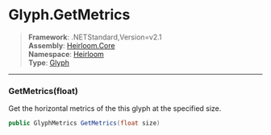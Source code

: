 # Glyph.GetMetrics

> **Framework**: .NETStandard,Version=v2.1  
> **Assembly**: [Heirloom.Core][0]  
> **Namespace**: [Heirloom][0]  
> **Type**: [Glyph][1]  

--------------------------------------------------------------------------------

### GetMetrics(float)

Get the horizontal metrics of the this glyph at the specified size.

```cs
public GlyphMetrics GetMetrics(float size)
```

[0]: ../Heirloom.Core.md
[1]: Heirloom.Glyph.md
